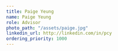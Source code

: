 ```yaml
---
title: Paige Yeung
name: Paige Yeung
role: Advisor
photo_path: "/assets/paige.jpg"
linkedin_url: http://linkedin.com/in/pcy
ordering_priority: 1000
---
```


